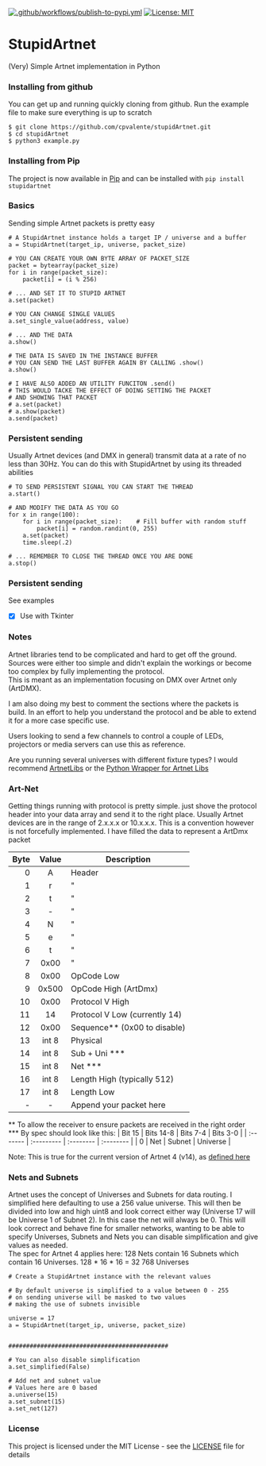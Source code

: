 [![.github/workflows/publish-to-pypi.yml](https://github.com/cpvalente/stupidArtnet/actions/workflows/publish-to-pypi.yml/badge.svg)](https://github.com/cpvalente/stupidArtnet/actions/workflows/publish-to-pypi.yml)
[![License: MIT](https://img.shields.io/badge/License-MIT-green.svg)](https://opensource.org/licenses/MIT)

# StupidArtnet

(Very) Simple Artnet implementation in Python


### Installing from github
You can get up and running quickly cloning from github.
Run the example file to make sure everything is up to scratch
```
$ git clone https://github.com/cpvalente/stupidArtnet.git
$ cd stupidArtnet
$ python3 example.py
```
### Installing from Pip
The project is now available in [Pip](https://pypi.org/project/stupidArtnet/1.0/) and can be installed with
```pip install stupidartnet```

### Basics
Sending simple Artnet packets is pretty easy
```
# A StupidArtnet instance holds a target IP / universe and a buffer
a = StupidArtnet(target_ip, universe, packet_size)

# YOU CAN CREATE YOUR OWN BYTE ARRAY OF PACKET_SIZE
packet = bytearray(packet_size)
for i in range(packet_size):
	packet[i] = (i % 256)

# ... AND SET IT TO STUPID ARTNET
a.set(packet)

# YOU CAN CHANGE SINGLE VALUES
a.set_single_value(address, value)

# ... AND THE DATA
a.show()

# THE DATA IS SAVED IN THE INSTANCE BUFFER
# YOU CAN SEND THE LAST BUFFER AGAIN BY CALLING .show()
a.show()

# I HAVE ALSO ADDED AN UTILITY FUNCITON .send()
# THIS WOULD TACKE THE EFFECT OF DOING SETTING THE PACKET
# AND SHOWING THAT PACKET
# a.set(packet)
# a.show(packet)
a.send(packet)

```
### Persistent sending
Usually Artnet devices (and DMX in general) transmit data at a rate of no less than 30Hz.
You can do this with StupidArtnet by using its threaded abilities

```
# TO SEND PERSISTENT SIGNAL YOU CAN START THE THREAD
a.start()

# AND MODIFY THE DATA AS YOU GO
for x in range(100):
	for i in range(packet_size):	# Fill buffer with random stuff
		packet[i] = random.randint(0, 255)
	a.set(packet)
	time.sleep(.2)

# ... REMEMBER TO CLOSE THE THREAD ONCE YOU ARE DONE
a.stop()

```
### Persistent sending
See examples
- [x] Use with Tkinter

### Notes

Artnet libraries tend to be complicated and hard to get off the ground. Sources were either too simple and didn't explain the workings or become too complex by fully implementing the protocol. <br />
This is meant as an implementation focusing on DMX over Artnet only (ArtDMX).

I am also doing my best to comment the sections where the packets is build. In an effort to help you understand the protocol and be able to extend it for a more case specific use.

Users looking to send a few channels to control a couple of LEDs, projectors or media servers can use this as reference.

Are you running several universes with different fixture types? I would recommend [ArtnetLibs](https://github.com/OpenLightingProject/libartnet) or the [Python Wrapper for Artnet Libs](https://github.com/haum/libartnet)

### Art-Net

Getting things running with protocol is pretty simple. just shove the protocol header into your data array and send it to the right place.
Usually Artnet devices are in the range of 2.x.x.x or 10.x.x.x. This is a convention however is not forcefully implemented.
I have filled the data to represent a ArtDmx packet


| Byte   | Value  | Description  |
| -----: | :----: | ------------ |
| 0      | A      | Header       |
| 1      | r      | "            |
| 2      | t      | "            |
| 3      | -      | "            |
| 4      | N      | "            |
| 5      | e      | "            |
| 6      | t      | "            |
| 7      | 0x00   | "            |
| 8      | 0x00   | OpCode Low   |
| 9      | 0x500  | OpCode High  (ArtDmx)         |
| 10     | 0x00   | Protocol V High               |
| 11     | 14     | Protocol V Low (currently 14) |
| 12     | 0x00   | Sequence** (0x00 to disable)  |
| 13     | int 8  | Physical     |
| 14     | int 8  | Sub + Uni ***                 |
| 15     | int 8  | Net ***      |
| 16     | int 8  | Length High (typically 512)   |
| 17     | int 8  | Length Low   |
| -      | -      | Append your packet here       |

** To allow the receiver to ensure packets are received in the right order <br />
*** By spec should look like this:
| Bit 15   | Bits 14-8  | Bits 7-4  | Bits 3-0  |
| :------- | :--------- | :-------- | :-------- |
| 0        | Net        | Subnet    | Universe  |

Note: This is true for the current version of Artnet 4 (v14), as [defined here](https://artisticlicence.com/WebSiteMaster/User%20Guides/art-net.pdf)

### Nets and Subnets

Artnet uses the concept of Universes and Subnets for data routing. I simplified here defaulting to use a 256 value universe. This will then be divided into low and high uint8 and look correct either way (Universe 17 will be Universe 1 of Subnet 2). In this case the net will always be 0.
This will look correct and behave fine for smaller networks, wanting to be able to specify Universes, Subnets and Nets you can disable simplification and give values as needed. <br />
The spec for Artnet 4 applies here: 128 Nets contain 16 Subnets which contain 16 Universes. 128 * 16 * 16 = 32 768 Universes

```
# Create a StupidArtnet instance with the relevant values

# By default universe is simplified to a value between 0 - 255
# on sending universe will be masked to two values
# making the use of subnets invisible

universe = 17
a = StupidArtnet(target_ip, universe, packet_size)


#############################################

# You can also disable simplification
a.set_simplified(False)

# Add net and subnet value
# Values here are 0 based
a.universe(15)
a.set_subnet(15)
a.set_net(127)
```

### License

This project is licensed under the MIT License - see the [LICENSE](LICENSE) file for details
